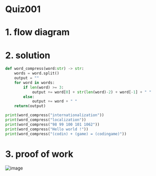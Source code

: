 # Quiz001

# 1. flow diagram

# 2. solution

```.py
def word_compress(word:str) -> str:
    words = word.split()
    output = ""
    for word in words:
        if len(word) >= 3:
            output += word[0] + str(len(word)-2) + word[-1] + " "
        else:
            output += word + " "
    return(output)

print(word_compress("internationalization"))
print(word_compress("localization"))
print(word_compress("98 99 100 101 1062"))
print(word_compress("Hello world !"))
print(word_compress("(codin) + (game) = (codingame)"))
```
# 3. proof of work
![image](https://github.com/AntGra25/unit1-CS24/assets/142757981/9c5a50a5-9634-4ad9-9fda-a988534bcccc)

